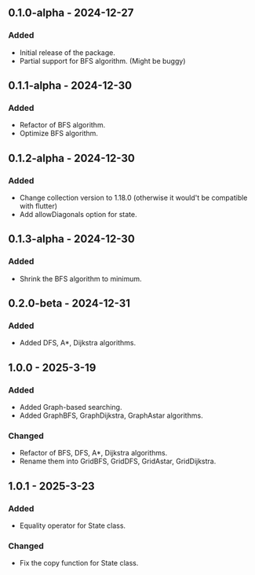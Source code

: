 ## 0.1.0-alpha - 2024-12-27
### Added
- Initial release of the package.
- Partial support for BFS algorithm. (Might be buggy)

## 0.1.1-alpha - 2024-12-30
### Added
- Refactor of BFS algorithm.
- Optimize BFS algorithm.

## 0.1.2-alpha - 2024-12-30
### Added
- Change collection version to 1.18.0 (otherwise it would't be compatible with flutter)
- Add allowDiagonals option for state.

## 0.1.3-alpha - 2024-12-30
### Added
- Shrink the BFS algorithm to minimum.

## 0.2.0-beta - 2024-12-31
### Added
- Added DFS, A*, Dijkstra algorithms.

## 1.0.0 - 2025-3-19
### Added
- Added Graph-based searching.
- Added GraphBFS, GraphDijkstra, GraphAstar algorithms.

### Changed
- Refactor of BFS, DFS, A*, Dijkstra algorithms.
- Rename them into GridBFS, GridDFS, GridAstar, GridDijkstra.

## 1.0.1 - 2025-3-23
### Added
- Equality operator for State class. 

### Changed
- Fix the copy function for State class.